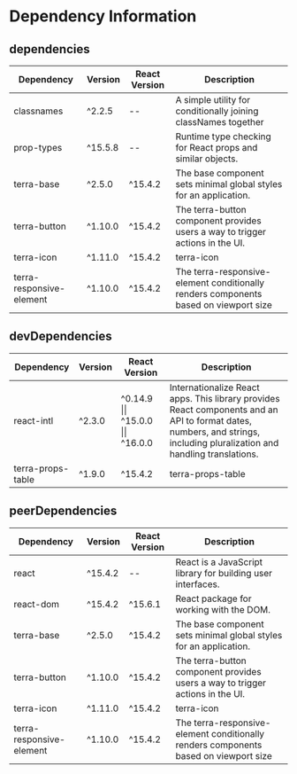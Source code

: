 # Dependency Information

## dependencies
| Dependency | Version | React Version | Description |
|-|-|-|-|
| classnames | ^2.2.5 | -- | A simple utility for conditionally joining classNames together |
| prop-types | ^15.5.8 | -- | Runtime type checking for React props and similar objects. |
| terra-base | ^2.5.0 | ^15.4.2 | The base component sets minimal global styles for an application. |
| terra-button | ^1.10.0 | ^15.4.2 | The terra-button component provides users a way to trigger actions in the UI. |
| terra-icon | ^1.11.0 | ^15.4.2 | terra-icon |
| terra-responsive-element | ^1.10.0 | ^15.4.2 | The terra-responsive-element conditionally renders components based on viewport size |

## devDependencies
| Dependency | Version | React Version | Description |
|-|-|-|-|
| react-intl | ^2.3.0 | ^0.14.9 \|\| ^15.0.0 \|\| ^16.0.0 | Internationalize React apps. This library provides React components and an API to format dates, numbers, and strings, including pluralization and handling translations. |
| terra-props-table | ^1.9.0 | ^15.4.2 | terra-props-table |

## peerDependencies
| Dependency | Version | React Version | Description |
|-|-|-|-|
| react | ^15.4.2 | -- | React is a JavaScript library for building user interfaces. |
| react-dom | ^15.4.2 | ^15.6.1 | React package for working with the DOM. |
| terra-base | ^2.5.0 | ^15.4.2 | The base component sets minimal global styles for an application. |
| terra-button | ^1.10.0 | ^15.4.2 | The terra-button component provides users a way to trigger actions in the UI. |
| terra-icon | ^1.11.0 | ^15.4.2 | terra-icon |
| terra-responsive-element | ^1.10.0 | ^15.4.2 | The terra-responsive-element conditionally renders components based on viewport size |
